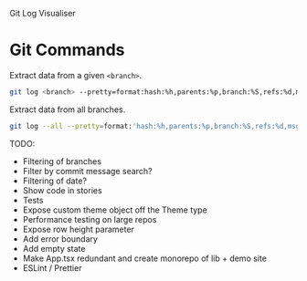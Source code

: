 Git Log Visualiser

# Git Commands

Extract data from a given `<branch>`.
```bash
git log <branch> --pretty=format:hash:%h,parents:%p,branch:%S,refs:%d,msg:%s,cdate:%cd,adate:%ad' --date=iso
```

Extract data from all branches.
```bash
git log --all --pretty=format:'hash:%h,parents:%p,branch:%S,refs:%d,msg:%s,cdate:%cd,adate:%ad' --date=iso >> git-log-all.txt
```

TODO:
- Filtering of branches
- Filter by commit message search?
- Filtering of date?
- Show code in stories
- Tests
- Expose custom theme object off the Theme type
- Performance testing on large repos
- Expose row height parameter
- Add error boundary
- Add empty state
- Make App.tsx redundant and create monorepo of lib + demo site
- ESLint / Prettier